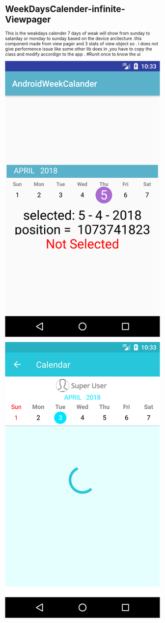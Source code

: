 # WeekDaysCalender-infinite-Viewpager
This is the weakdays calender 7 days of weak will show from sunday to satarday or monday to sunday based on the device arcitecture .this component made from view pager and 3 stats of view object so . i does not give performence issue like some other lib does in ,you have to copy the class and modify accordign to the app . 
#Runit once to know the ui

![ScreenShot Sample width="250" height="450](https://raw.githubusercontent.com/SouravKumarPandit/WeekDaysCalender-infinite-Viewpager/master/Screenshot_1522731825.png)

![ScreenShot with few customization width="250" height="450"](https://raw.githubusercontent.com/SouravKumarPandit/WeekDaysCalender-infinite-Viewpager/master/Screenshot_1522731784.png)



